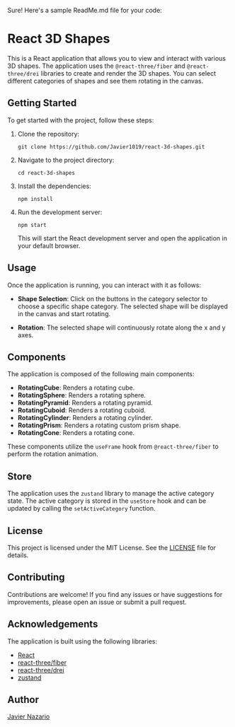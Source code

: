 Sure! Here's a sample ReadMe.md file for your code:

# React 3D Shapes

This is a React application that allows you to view and interact with various 3D shapes. The application uses the `@react-three/fiber` and `@react-three/drei` libraries to create and render the 3D shapes. You can select different categories of shapes and see them rotating in the canvas.

## Getting Started

To get started with the project, follow these steps:

1. Clone the repository:

   ```
   git clone https://github.com/Javier1019/react-3d-shapes.git
   ```

2. Navigate to the project directory:

   ```
   cd react-3d-shapes
   ```

3. Install the dependencies:

   ```
   npm install
   ```

4. Run the development server:

   ```
   npm start
   ```

   This will start the React development server and open the application in your default browser.

## Usage

Once the application is running, you can interact with it as follows:

- **Shape Selection**: Click on the buttons in the category selector to choose a specific shape category. The selected shape will be displayed in the canvas and start rotating.

- **Rotation**: The selected shape will continuously rotate along the x and y axes.

## Components

The application is composed of the following main components:

- **RotatingCube**: Renders a rotating cube.
- **RotatingSphere**: Renders a rotating sphere.
- **RotatingPyramid**: Renders a rotating pyramid.
- **RotatingCuboid**: Renders a rotating cuboid.
- **RotatingCylinder**: Renders a rotating cylinder.
- **RotatingPrism**: Renders a rotating custom prism shape.
- **RotatingCone**: Renders a rotating cone.

These components utilize the `useFrame` hook from `@react-three/fiber` to perform the rotation animation.

## Store

The application uses the `zustand` library to manage the active category state. The active category is stored in the `useStore` hook and can be updated by calling the `setActiveCategory` function.

## License

This project is licensed under the MIT License. See the [LICENSE](LICENSE) file for details.

## Contributing

Contributions are welcome! If you find any issues or have suggestions for improvements, please open an issue or submit a pull request.

## Acknowledgements

The application is built using the following libraries:

- [React](https://reactjs.org)
- [react-three/fiber](https://github.com/pmndrs/react-three-fiber)
- [react-three/drei](https://github.com/pmndrs/drei)
- [zustand](https://github.com/pmndrs/zustand)

## Author

[Javier Nazario](https://github.com/Javier1019)
